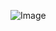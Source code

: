 ![Image](https://upload.wikimedia.org/wikipedia/commons/thumb/d/dd/Birthday_candles.jpg/1200px-Birthday_candles.jpg)